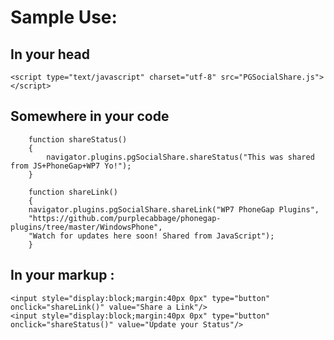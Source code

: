 Sample Use:
===============

In your head
---

	<script type="text/javascript" charset="utf-8" src="PGSocialShare.js"></script>


Somewhere in your code 
---

        function shareStatus()
        {
            navigator.plugins.pgSocialShare.shareStatus("This was shared from JS+PhoneGap+WP7 Yo!");
        }

        function shareLink()
        {
        navigator.plugins.pgSocialShare.shareLink("WP7 PhoneGap Plugins",
        "https://github.com/purplecabbage/phonegap-plugins/tree/master/WindowsPhone",
        "Watch for updates here soon! Shared from JavaScript");
        }


In your markup :
---

    <input style="display:block;margin:40px 0px" type="button" onclick="shareLink()" value="Share a Link"/>
    <input style="display:block;margin:40px 0px" type="button" onclick="shareStatus()" value="Update your Status"/>
